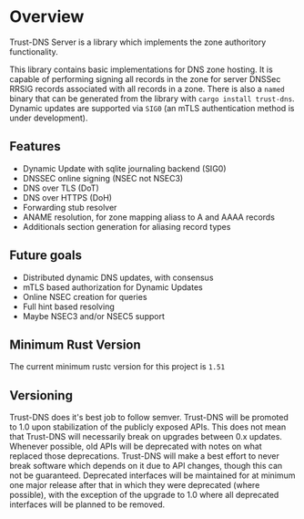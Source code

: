 # Overview

Trust-DNS Server is a library which implements the zone authoritory functionality.

This library contains basic implementations for DNS zone hosting. It is capable of performing signing all records in the zone for server DNSSec RRSIG records associated with all records in a zone. There is also a `named` binary that can be generated from the library with `cargo install trust-dns`. Dynamic updates are supported via `SIG0` (an mTLS authentication method is under development).

## Features 

- Dynamic Update with sqlite journaling backend (SIG0)
- DNSSEC online signing (NSEC not NSEC3)
- DNS over TLS (DoT)
- DNS over HTTPS (DoH)
- Forwarding stub resolver
- ANAME resolution, for zone mapping aliass to A and AAAA records
- Additionals section generation for aliasing record types

## Future goals

- Distributed dynamic DNS updates, with consensus
- mTLS based authorization for Dynamic Updates
- Online NSEC creation for queries
- Full hint based resolving
- Maybe NSEC3 and/or NSEC5 support

## Minimum Rust Version

The current minimum rustc version for this project is `1.51`

## Versioning

Trust-DNS does it's best job to follow semver. Trust-DNS will be promoted to 1.0 upon stabilization of the publicly exposed APIs. This does not mean that Trust-DNS will necessarily break on upgrades between 0.x updates. Whenever possible, old APIs will be deprecated with notes on what replaced those deprecations. Trust-DNS will make a best effort to never break software which depends on it due to API changes, though this can not be guaranteed. Deprecated interfaces will be maintained for at minimum one major release after that in which they were deprecated (where possible), with the exception of the upgrade to 1.0 where all deprecated interfaces will be planned to be removed.